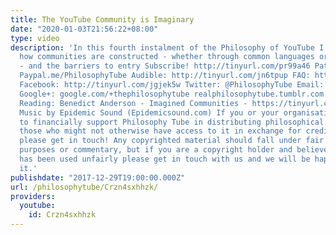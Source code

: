 ```yaml
---
title: The YouTube Community is Imaginary
date: "2020-01-03T21:56:22+08:00"
type: video
description: 'In this fourth instalment of the Philosophy of YouTube I talk about
  how communities are constructed - whether through common languages or editing styles
  - and the barriers to entry Subscribe! http://tinyurl.com/pr99a46 Patreon: http://www.patreon.com/PhilosophyTube
  Paypal.me/PhilosophyTube Audible: http://tinyurl.com/jn6tpup FAQ: http://tinyurl.com/j8bo4gb
  Facebook: http://tinyurl.com/jgjek5w Twitter: @PhilosophyTube Email: ollysphilosophychannel@gmail.com
  Google+: google.com/+thephilosophytube realphilosophytube.tumblr.com Recommended
  Reading: Benedict Anderson - Imagined Communities - https://tinyurl.com/y8nuxyer
  Music by Epidemic Sound (Epidemicsound.com) If you or your organisation would like
  to financially support Philosophy Tube in distributing philosophical knowledge to
  those who might not otherwise have access to it in exchange for credits on the show,
  please get in touch! Any copyrighted material should fall under fair use for educational
  purposes or commentary, but if you are a copyright holder and believe your material
  has been used unfairly please get in touch with us and we will be happy to discuss
  it.'
publishdate: "2017-12-29T19:00:00.000Z"
url: /philosophytube/Crzn4sxhhzk/
providers:
  youtube:
    id: Crzn4sxhhzk
---
```

